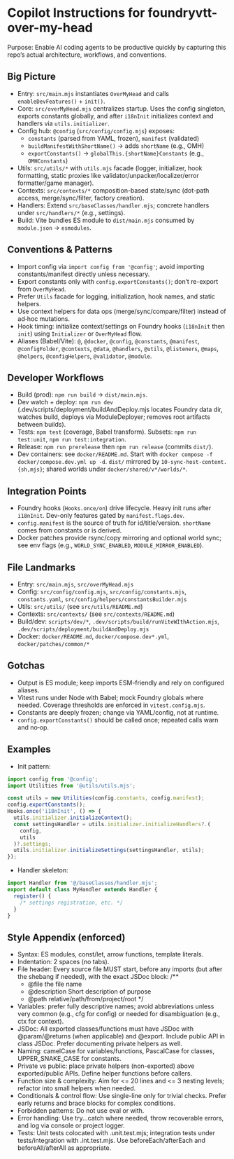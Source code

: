 # Copilot Instructions for foundryvtt-over-my-head

Purpose: Enable AI coding agents to be productive quickly by capturing this repo’s actual architecture, workflows, and conventions.

## Big Picture

- Entry: `src/main.mjs` instantiates `OverMyHead` and calls `enableDevFeatures()` + `init()`.
- Core: `src/overMyHead.mjs` centralizes startup. Uses the config singleton, exports constants globally, and after `i18nInit` initializes context and handlers via `utils.initializer`.
- Config hub: `@config` (`src/config/config.mjs`) exposes:
  - `constants` (parsed from YAML, frozen), `manifest` (validated)
  - `buildManifestWithShortName()` → adds `shortName` (e.g., OMH)
  - `exportConstants()` → `globalThis.{shortName}Constants` (e.g., `OMHConstants`)
- Utils: `src/utils/*` with `utils.mjs` facade (logger, initializer, hook formatting, static proxies like validator/unpacker/localizer/error formatter/game manager).
- Contexts: `src/contexts/*` composition-based state/sync (dot-path access, merge/sync/filter, factory creation).
- Handlers: Extend `src/baseClasses/handler.mjs`; concrete handlers under `src/handlers/*` (e.g., settings).
- Build: Vite bundles ES module to `dist/main.mjs` consumed by `module.json` → `esmodules`.

## Conventions & Patterns

- Import config via `import config from '@config'`; avoid importing constants/manifest directly unless necessary.
- Export constants only with `config.exportConstants()`; don’t re-export from `OverMyHead`.
- Prefer `Utils` facade for logging, initialization, hook names, and static helpers.
- Use context helpers for data ops (merge/sync/compare/filter) instead of ad‑hoc mutations.
- Hook timing: initialize context/settings on Foundry hooks (`i18nInit` then `init`) using `Initializer` or `OverMyHead` flow.
- Aliases (Babel/Vite): `@`, `@docker`, `@config`, `@constants`, `@manifest`, `@configFolder`, `@contexts`, `@data`, `@handlers`, `@utils`, `@listeners`, `@maps`, `@helpers`, `@configHelpers`, `@validator`, `@module`.

## Developer Workflows

- Build (prod): `npm run build` → `dist/main.mjs`.
- Dev watch + deploy: `npm run dev` (.dev/scripts/deployment/buildAndDeploy.mjs locates Foundry data dir, watches build, deploys via ModuleDeployer; removes root artifacts between builds).
- Tests: `npm test` (coverage, Babel transform). Subsets: `npm run test:unit`, `npm run test:integration`.
- Release: `npm run prerelease` then `npm run release` (commits `dist/`).
- Dev containers: see `docker/README.md`. Start with `docker compose -f docker/compose.dev.yml up -d`. `dist/` mirrored by `10-sync-host-content.{sh,mjs}`; shared worlds under `docker/shared/v*/worlds/*`.

## Integration Points

- Foundry hooks (`Hooks.once/on`) drive lifecycle. Heavy init runs after `i18nInit`. Dev-only features gated by `manifest.flags.dev`.
- `config.manifest` is the source of truth for id/title/version. `shortName` comes from constants or is derived.
- Docker patches provide rsync/copy mirroring and optional world sync; see env flags (e.g., `WORLD_SYNC_ENABLED`, `MODULE_MIRROR_ENABLED`).

## File Landmarks

- Entry: `src/main.mjs`, `src/overMyHead.mjs`
- Config: `src/config/config.mjs`, `src/config/constants.mjs`, `constants.yaml`, `src/config/helpers/constantsBuilder.mjs`
- Utils: `src/utils/` (see `src/utils/README.md`)
- Contexts: `src/contexts/` (see `src/contexts/README.md`)
- Build/dev: `scripts/dev/*`, `.dev/scripts/build/runViteWIthAction.mjs`, `.dev/scripts/deployment/buildAndDeploy.mjs`
- Docker: `docker/README.md`, `docker/compose.dev*.yml`, `docker/patches/common/*`

## Gotchas

- Output is ES module; keep imports ESM-friendly and rely on configured aliases.
- Vitest runs under Node with Babel; mock Foundry globals where needed. Coverage thresholds are enforced in `vitest.config.mjs`.
- Constants are deeply frozen; change via YAML/config, not at runtime.
- `config.exportConstants()` should be called once; repeated calls warn and no‑op.

## Examples

- Init pattern:

```js
import config from '@config';
import Utilities from '@utils/utils.mjs';

const utils = new Utilities(config.constants, config.manifest);
config.exportConstants();
Hooks.once('i18nInit', () => {
  utils.initializer.initializeContext();
  const settingsHandler = utils.initializer.initializeHandlers?.(
    config,
    utils
  )?.settings;
  utils.initializer.initializeSettings(settingsHandler, utils);
});
```

- Handler skeleton:

```js
import Handler from '@/baseClasses/handler.mjs';
export default class MyHandler extends Handler {
  register() {
    /* settings registration, etc. */
  }
}
```

## Style Appendix (enforced)

- Syntax: ES modules, const/let, arrow functions, template literals.
- Indentation: 2 spaces (no tabs).
- File header: Every source file MUST start, before any imports (but after the shebang if needed), with the exact JSDoc block:
  /\*\*
  - @file the file name
  - @description Short description of purpose
  - @path relative/path/from/project/root
    \*/
- Variables: prefer fully descriptive names; avoid abbreviations unless very common (e.g., cfg for config) or needed for disambiguation (e.g., ctx for context).
- JSDoc: All exported classes/functions must have JSDoc with @param/@returns (when applicable) and @export. Include public API in class JSDoc. Prefer documenting private helpers as well.
- Naming: camelCase for variables/functions, PascalCase for classes, UPPER_SNAKE_CASE for constants.
- Private vs public: place private helpers (non-exported) above exported/public APIs. Define helper functions before callers.
- Function size & complexity: Aim for <= 20 lines and <= 3 nesting levels; refactor into small helpers when needed.
- Conditionals & control flow: Use single-line only for trivial checks. Prefer early returns and brace blocks for complex conditions.
- Forbidden patterns: Do not use eval or with.
- Error handling: Use try...catch where needed, throw recoverable errors, and log via console or project logger.
- Tests: Unit tests colocated with .unit.test.mjs; integration tests under tests/integration with .int.test.mjs. Use beforeEach/afterEach and beforeAll/afterAll as appropriate.
